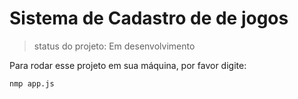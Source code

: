 <h1>Sistema de Cadastro de de jogos</h1>

>status do projeto: Em desenvolvimento

Para rodar esse projeto em sua máquina, por favor digite:

```
nmp app.js
```
